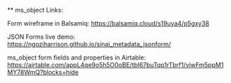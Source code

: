 ** ms_object
Links:

Form wireframe in Balsamiq: https://balsamiq.cloud/s19uya4/p5gxy38

JSON Forms live demo: https://ngoziharrison.github.io/sinai_metadata_jsonform/

ms_object form fields and properties in Airtable: https://airtable.com/appL4qe9o5h5O0oBE/tbl67buTqp1rTbrf1/viwFm5ppM1MY78WmQ?blocks=hide